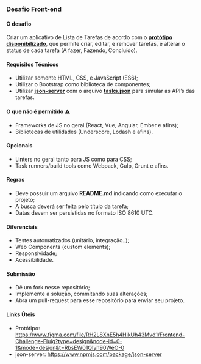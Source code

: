 ### Desafio Front-end

#### O desafio
Criar um aplicativo de Lista de Tarefas de acordo com o [**protótipo disponibilizado**](https://www.figma.com/file/RH2L8XnE5h4HikUh43Mvd1/Frontend-Challenge-Fluig?type=design&node-id=0-1&mode=design&t=RbsEW01QIyn90WeO-0), que permite criar, editar, e remover tarefas, e alterar o status de cada tarefa (A fazer, Fazendo, Concluído).

#### Requisitos Técnicos
- Utilizar somente HTML, CSS, e JavaScript (ES6);
- Utilizar o Bootstrap como biblioteca de componentes;
- Utilizar [**json-server**](https://www.npmjs.com/package/json-server) com o arquivo **[tasks.json](tasks.json)** para simular as API’s das tarefas.

#### O que não é permitido :warning:
- Frameworks de JS no geral (React, Vue, Angular, Ember e afins);
- Bibliotecas de utilidades (Underscore, Lodash e afins).

#### Opcionais
- Linters no geral tanto para JS como para CSS;
- Task runners/build tools como Webpack, Gulp, Grunt e afins.

#### Regras
- Deve possuir um arquivo **README.md** indicando como executar o projeto;
- A busca deverá ser feita pelo título da tarefa;
- Datas devem ser persistidas no formato ISO 8610 UTC.

#### Diferenciais
- Testes automatizados (unitário, integração..);
- Web Components (custom elements);
- Responsividade;
- Acessibilidade.

#### Submissão
- Dê um fork nesse repositório;
- Implemente a solução, commitando suas alterações;
- Abra um pull-request para esse repositório para enviar seu projeto.

#### Links Úteis
- Protótipo: https://www.figma.com/file/RH2L8XnE5h4HikUh43Mvd1/Frontend-Challenge-Fluig?type=design&node-id=0-1&mode=design&t=RbsEW01QIyn90WeO-0
- json-server: https://www.npmjs.com/package/json-server
